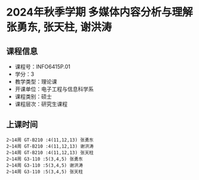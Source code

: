 # 2024年秋季学期 多媒体内容分析与理解 张勇东, 张天柱, 谢洪涛






## 课程信息

- 课程号：INFO6415P.01
- 学分：3
- 教学类型：理论课
- 开课单位：电子工程与信息科学系
- 课程类别：硕士
- 课程层次：研究生课程

## 上课时间

```
2~14周 GT-B210 :4(11,12,13) 张勇东
2~14周 GT-B210 :4(11,12,13) 谢洪涛
2~14周 GT-B210 :4(11,12,13) 张天柱
2~14周 G3-110 :5(3,4,5) 张勇东
2~14周 G3-110 :5(3,4,5) 谢洪涛
2~14周 G3-110 :5(3,4,5) 张天柱
```


